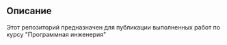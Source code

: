 ## Описание
Этот репозиторий предназначен для публикации выполненных работ по курсу "Программная инженерия"

